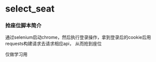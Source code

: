 # select_seat

### 抢座位脚本简介

通过selenium启动chrome，然后执行登录操作，拿到登录后的cookie后用requests构建请求去请求相应api，
从而抢到座位


仅做学习用
